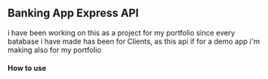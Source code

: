 ## Banking App Express API
i have been working on this as a project for my portfolio since every batabase i have made has been for Clients, as this api if for a demo app i'm making also for my portfolio 

#### How to use
